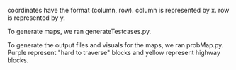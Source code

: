 coordinates have the format (column, row).
column is represented by x.
row is represented by y.

To generate maps, we ran generateTestcases.py.

To generate the output files and visuals for the maps, we ran probMap.py. Purple represent "hard to traverse" blocks and yellow represent highway blocks.
